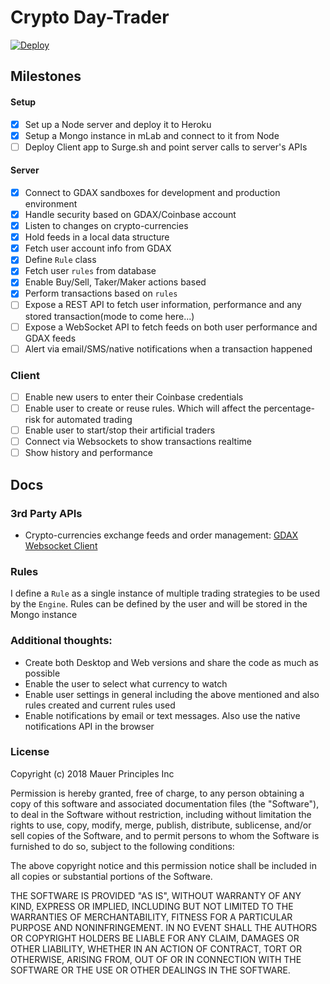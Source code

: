 # Crypto Day-Trader
[![Deploy](https://www.herokucdn.com/deploy/button.svg)](https://heroku.com/deploy?template=https://github.com/jcvilap/artificial-trader)

## Milestones
#### Setup
- [x] Set up a Node server and deploy it to Heroku
- [x] Setup a Mongo instance in mLab and connect to it from Node
- [ ] Deploy Client app to Surge.sh and point server calls to server's APIs

#### Server
- [x] Connect to GDAX sandboxes for development and production environment 
- [x] Handle security based on GDAX/Coinbase account
- [x] Listen to changes on crypto-currencies
- [x] Hold feeds in a local data structure
- [x] Fetch user account info from GDAX
- [x] Define `Rule` class
- [x] Fetch user `rules` from database
- [x] Enable Buy/Sell, Taker/Maker actions based
- [x] Perform transactions based on `rules`
- [ ] Expose a REST API to fetch user information, performance and any stored transaction(mode to come here...)
- [ ] Expose a WebSocket API to fetch feeds on both user performance and GDAX feeds
- [ ] Alert via email/SMS/native notifications when a transaction happened

### Client
- [ ] Enable new users to enter their Coinbase credentials
- [ ] Enable user to create or reuse rules. Which will affect the percentage-risk for automated trading
- [ ] Enable user to start/stop their artificial traders
- [ ] Connect via Websockets to show transactions realtime
- [ ] Show history and performance 

## Docs
### 3rd Party APIs
- Crypto-currencies exchange feeds and order management: [GDAX Websocket Client](https://github.com/coinbase/gdax-node#websocket-client)

### Rules
I define a `Rule` as a single instance of multiple trading strategies to be used by the `Engine`. Rules can be defined by the user and will be stored in the Mongo instance

### Additional thoughts:
- Create both Desktop and Web versions and share the code as much as possible
- Enable the user to select what currency to watch
- Enable user settings in general including the above mentioned and also rules created and current rules used
- Enable notifications by email or text messages. Also use the native notifications API in the browser

### License

Copyright (c) 2018 Mauer Principles Inc

Permission is hereby granted, free of charge, to any person obtaining a copy of this software and associated documentation files (the "Software"), to deal in the Software without restriction, including without limitation the rights to use, copy, modify, merge, publish, distribute, sublicense, and/or sell copies of the Software, and to permit persons to whom the Software is furnished to do so, subject to the following conditions:

The above copyright notice and this permission notice shall be included in all copies or substantial portions of the Software.

THE SOFTWARE IS PROVIDED "AS IS", WITHOUT WARRANTY OF ANY KIND, EXPRESS OR IMPLIED, INCLUDING BUT NOT LIMITED TO THE WARRANTIES OF MERCHANTABILITY, FITNESS FOR A PARTICULAR PURPOSE AND NONINFRINGEMENT. IN NO EVENT SHALL THE AUTHORS OR COPYRIGHT HOLDERS BE LIABLE FOR ANY CLAIM, DAMAGES OR OTHER LIABILITY, WHETHER IN AN ACTION OF CONTRACT, TORT OR OTHERWISE, ARISING FROM, OUT OF OR IN CONNECTION WITH THE SOFTWARE OR THE USE OR OTHER DEALINGS IN THE SOFTWARE.

